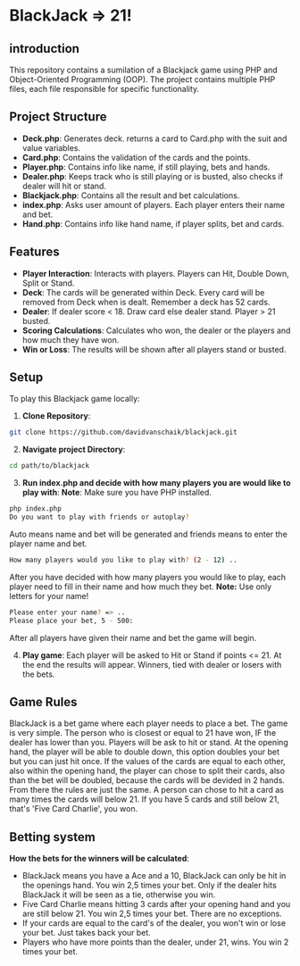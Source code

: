 # BlackJack => 21!

## introduction
This repository contains a sumilation of a Blackjack game using PHP and Object-Oriented Programming (OOP). The project contains multiple PHP files, each file responsible for specific functionality.

## Project Structure
- **Deck.php**: Generates deck. returns a card to Card.php with the suit and value variables.
- **Card.php**: Contains the validation of the cards and the points.
- **Player.php**: Contains info like name, if still playing, bets and hands.
- **Dealer.php**: Keeps track who is still playing or is busted, also checks if dealer will hit or stand. 
- **Blackjack.php**: Contains all the result and bet calculations. 
- **index.php**: Asks user amount of players. Each player enters their name and bet.
- **Hand.php**: Contains info like hand name, if player splits, bet and cards.

## Features
- **Player Interaction**: Interacts with players. Players can Hit, Double Down, Split or Stand.
- **Deck**: The cards will be generated within Deck. Every card will be removed from Deck when is dealt. Remember a deck has 52 cards.
- **Dealer**: If dealer score < 18. Draw card else dealer stand. Player > 21 busted.
- **Scoring Calculations**: Calculates who won, the dealer or the players and how much they have won. 
- **Win or Loss**: The results will be shown after all players stand or busted.

## Setup 
To play this Blackjack game locally:

1. **Clone Repository**:
```bash
git clone https://github.com/davidvanschaik/blackjack.git
```

2. **Navigate project Directory**:
```bash
cd path/to/blackjack
```

3. **Run index.php and decide with how many players you are would like to play with**:
**Note**: Make sure you have PHP installed.
```bash
php index.php
Do you want to play with friends or autoplay?
```
Auto means name and bet will be generated and friends means to enter the player name and bet.
```bash
How many players would you like to play with? (2 - 12) .. 
```

After you have decided with how many players you would like to play, each player need to fill in their name and how much they bet.
**Note:** Use only letters for your name! 
```bash
Please enter your name? => .. 
Please place your bet, 5 - 500: 
```
After all players have given their name and bet the game will begin.

4. **Play game**:
Each player will be asked to Hit or Stand if points <= 21. At the end the results will appear. Winners, tied with dealer or losers with the bets.

## Game Rules

BlackJack is a bet game where each player needs to place a bet. The game is very simple. The person who is closest or equal to 21 have won, IF the dealer has lower than you. Players will be ask to hit or stand. At the opening hand, the player will be able to double down, this option doubles your bet but you can just hit once. If the values of the cards are equal to each other, also within the opening hand, the player can chose to split their cards, also than the bet will be doubled, because the cards will be devided in 2 hands. From there the rules are just the same. A person can chose to hit a card as many times the cards will below 21. If you have 5 cards and still below 21, that's 'Five Card Charlie', you won.

## Betting system
**How the bets for the winners will be calculated**:

- BlackJack means you have a Ace and a 10, BlackJack can only be hit in the openings hand. You win 2,5 times your bet. Only if the dealer hits BlackJack it will be seen as a tie, otherwise you win.
- Five Card Charlie means hitting 3 cards after your opening hand and you are still below 21. You win 2,5 times your bet. There are no exceptions.
- If your cards are equal to the card's of the dealer, you won't win or lose your bet. Just takes back your bet.
- Players who have more points than the dealer, under 21, wins. You win 2 times your bet.
